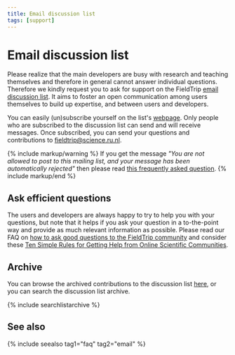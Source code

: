 ```yaml
---
title: Email discussion list
tags: [support]
---
```


# Email discussion list

Please realize that the main developers are busy with research and teaching themselves and therefore in general cannot answer individual questions. Therefore we kindly request you to ask for support on the FieldTrip [email discussion list](http://mailman.science.ru.nl/mailman/listinfo/fieldtrip). It aims to foster an open communication among users themselves to build up expertise, and between users and developers.

You can easily (un)subscribe yourself on the list's [webpage](http://mailman.science.ru.nl/mailman/listinfo/fieldtrip). Only people who are subscribed to the discussion list can send and will receive messages. Once subscribed, you can send your questions and contributions to <fieldtrip@science.ru.nl>.

{% include markup/warning %}
If you get the message <em>"You are not allowed to post to this mailing list, and your message has been automatically rejected"</em> then please read <a href="/faq/why_am_i_not_allowed_to_post_to_the_discussion_list">this frequently asked question</a>.
{% include markup/end %}

## Ask efficient questions

The users and developers are always happy to try to help you with your questions, but note that it helps if you ask your question in a to-the-point way and provide as much relevant information as possible. Please read our FAQ on [how to ask good questions to the FieldTrip community](/faq/how_to_ask_good_questions_to_the_community) and consider these [Ten Simple Rules for Getting Help from Online Scientific Communities](http://www.ploscompbiol.org/article/info:doi%2F10.1371%2Fjournal.pcbi.1002202).

## Archive

You can browse the archived contributions to the discussion list [here](http://mailman.science.ru.nl/pipermail/fieldtrip), or you can search the discussion list archive.

{% include searchlistarchive %}

## See also

{% include seealso tag1="faq" tag2="email" %}
